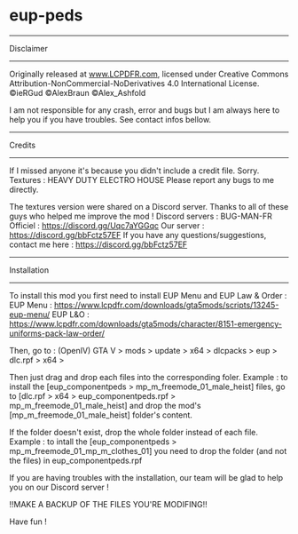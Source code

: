 # eup-peds
 
******************************************
Disclaimer
******************************************

Originally released at www.LCPDFR.com, licensed under 
Creative Commons Attribution-NonCommercial-NoDerivatives 4.0 International License.
©ieRGud ©AlexBraun ©Alex_Ashfold

I am not responsible for any crash, error and bugs but I am always here to help you if you have troubles. See contact infos bellow.


******************************************
Credits
******************************************

If I missed anyone it's because you didn't include a credit file. Sorry. 
Textures : HEAVY DUTY ELECTRO HOUSE
Please report any bugs to me directly.  


The textures version were shared on a Discord server. Thanks to all of these guys who helped me improve the mod ! Discord servers : 
BUG-MAN-FR Officiel : https://discord.gg/Uqc7aYGGqc
Our server : https://discord.gg/bbFctz57EF
If you have any questions/suggestions, contact me here : https://discord.gg/bbFctz57EF



******************************************
Installation
******************************************
To install this mod you first need to install EUP Menu and EUP Law & Order : 
EUP Menu : https://www.lcpdfr.com/downloads/gta5mods/scripts/13245-eup-menu/
EUP L&O : https://www.lcpdfr.com/downloads/gta5mods/character/8151-emergency-uniforms-pack-law-order/

Then, go to : (OpenIV)
    GTA V > mods > update > x64 > dlcpacks > eup > dlc.rpf > x64 >

Then just drag and drop each files into the corresponding foler.
    Example : to install the [eup_componentpeds > mp_m_freemode_01_male_heist] files, go to  [dlc.rpf > x64 > eup_componentpeds.rpf > mp_m_freemode_01_male_heist] and drop the mod's [mp_m_freemode_01_male_heist] folder's content.

If the folder doesn't exist, drop the whole folder instead of each file.
    Example : to intall the [eup_componentpeds > mp_m_freemode_01_mp_m_clothes_01] you need to drop the folder (and not the files) in eup_componentpeds.rpf

If you are having troubles with the installation, our team will be glad to help you on our Discord server !


!!MAKE A BACKUP OF THE FILES YOU'RE MODIFING!!


Have fun !


